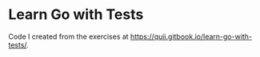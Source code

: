 # Learn Go with Tests

Code I created from the exercises at https://quii.gitbook.io/learn-go-with-tests/.
